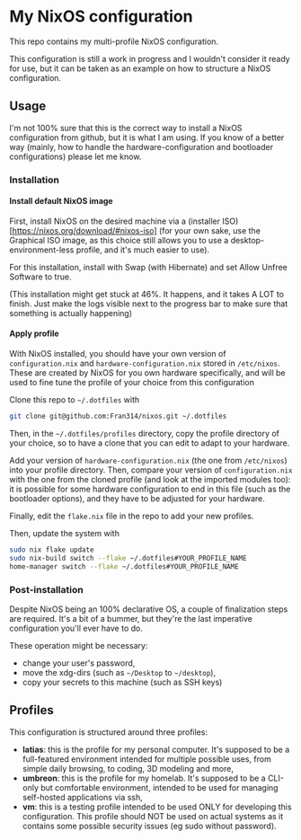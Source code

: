 # My NixOS configuration

This repo contains my multi-profile NixOS configuration.

This configuration is still a work in progress and I wouldn't consider it ready
for use, but it can be taken as an example on how to structure a NixOS
configuration.

## Usage

I'm not 100% sure that this is the correct way to install a NixOS configuration
from github, but it is what I am using. If you know of a better way (mainly, how
to handle the hardware-configuration and bootloader configurations) please let
me know.

### Installation

#### Install default NixOS image

First, install NixOS on the desired machine via a (installer
ISO)[https://nixos.org/download/#nixos-iso] (for your own sake, use the
Graphical ISO image, as this choice still allows you to use a
desktop-environment-less profile, and it's much easier to use).

For this installation, install with Swap (with Hibernate) and set Allow Unfree
Software to true.

(This installation might get stuck at 46%. It happens, and it takes A LOT to
finish. Just make the logs visible next to the progress bar to make sure that
something is actually happening)

#### Apply profile

With NixOS installed, you should have your own version of `configuration.nix`
and `hardware-configuration.nix` stored in `/etc/nixos`. These are created by
NixOS for you own hardware specifically, and will be used to fine tune the
profile of your choice from this configuration

Clone this repo to `~/.dotfiles` with

```bash
git clone git@github.com:Fran314/nixos.git ~/.dotfiles
```

Then, in the `~/.dotfiles/profiles` directory, copy the profile directory of
your choice, so to have a clone that you can edit to adapt to your hardware.

Add your version of `hardware-configuration.nix` (the one from `/etc/nixos`)
into your profile directory. Then, compare your version of `configuration.nix`
with the one from the cloned profile (and look at the imported modules too): it
is possible for some hardware configuration to end in this file (such as the
bootloader options), and they have to be adjusted for your hardware.

Finally, edit the `flake.nix` file in the repo to add your new profiles.

Then, update the system with

```bash
sudo nix flake update
sudo nix-build switch --flake ~/.dotfiles#YOUR_PROFILE_NAME
home-manager switch --flake ~/.dotfiles#YOUR_PROFILE_NAME
```

### Post-installation

Despite NixOS being an 100% declarative OS, a couple of finalization steps are
required. It's a bit of a bummer, but they're the last imperative configuration
you'll ever have to do.

These operation might be necessary:

-   change your user's password,
-   move the xdg-dirs (such as `~/Desktop` to `~/desktop`),
-   copy your secrets to this machine (such as SSH keys)

## Profiles

This configuration is structured around three profiles:

-   **latias**: this is the profile for my personal computer. It's supposed to
    be a full-featured environment intended for multiple possible uses, from
    simple daily browsing, to coding, 3D modeling and more,
-   **umbreon**: this is the profile for my homelab. It's supposed to be a
    CLI-only but comfortable environment, intended to be used for managing
    self-hosted applications via ssh,
-   **vm**: this is a testing profile intended to be used ONLY for developing
    this configuration. This profile should NOT be used on actual systems as it
    contains some possible security issues (eg sudo without password).
